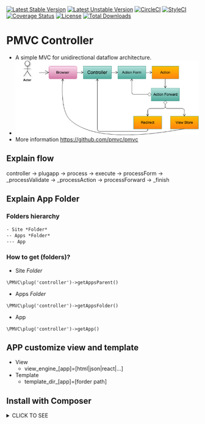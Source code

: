 [![Latest Stable Version](https://poser.pugx.org/pmvc-plugin/controller/v/stable)](https://packagist.org/packages/pmvc-plugin/controller) 
[![Latest Unstable Version](https://poser.pugx.org/pmvc-plugin/controller/v/unstable)](https://packagist.org/packages/pmvc-plugin/controller) 
[![CircleCI](https://circleci.com/gh/pmvc-plugin/controller/tree/master.svg?style=svg)](https://circleci.com/gh/pmvc-plugin/controller/tree/master)
[![StyleCI](https://styleci.io/repos/56382568/shield)](https://styleci.io/repos/56382568)
[![Coverage Status](https://coveralls.io/repos/github/pmvc-plugin/controller/badge.svg?branch=master)](https://coveralls.io/github/pmvc-plugin/controller?branch=master)
[![License](https://poser.pugx.org/pmvc-plugin/controller/license)](https://packagist.org/packages/pmvc-plugin/controller)
[![Total Downloads](https://poser.pugx.org/pmvc-plugin/controller/downloads)](https://packagist.org/packages/pmvc-plugin/controller) 

PMVC Controller
===============
   * A simple MVC for unidirectional dataflow architecture.
   * <img src="https://raw.githubusercontent.com/pmvc/pmvc.github.io/master/flow5.png">
   * More information https://github.com/pmvc/pmvc

## Explain flow
controller -> plugapp -> process -> execute -> processForm -> _processValidate -> _processAction -> processForward -> _finish

## Explain App Folder

### Folders hierarchy
```
- Site *Folder*
-- Apps *Folder*
--- App
```

### How to get (folders)?
* Site *Folder* 
```
\PMVC\plug('controller')->getAppsParent()
```

* Apps *Folder*
```
\PMVC\plug('controller')->getAppsFolder()
```

* App
 ```
\PMVC\plug('controller')->getApp()
```





## APP customize view and template
   * View
      * view_engine_[app]=[html|json|react|...]
   * Template
      * template_dir_[app]=[forder path]


## Install with Composer
<details><summary>CLICK TO SEE</summary><p>
### 1. Download composer
   * mkdir test_folder
   * curl -sS https://getcomposer.org/installer | php

### 2. Install by composer.json or use command-line directly
#### 2.1 Install by composer.json
   * vim composer.json
```
{
    "require": {
        "pmvc-plugin/controller": "dev-master"
    }
}
```
   * php composer.phar install

#### 2.2 Or use composer command-line
   * php composer.phar require pmvc-plugin/controller
   
   or
   
   * composer require pmvc-plugin/controller
</p></details>
